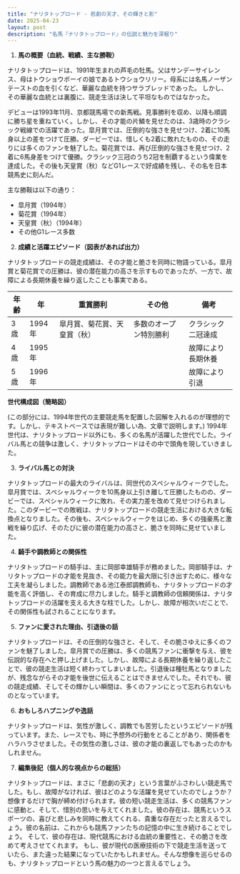 ```yaml
---
title: "ナリタトップロード - 悲劇の天才、その輝きと影"
date: 2025-04-23
layout: post
description: "名馬『ナリタトップロード』の伝説と魅力を深堀り"
---
```


1. **馬の概要（血統、戦績、主な勝鞍）**

ナリタトップロードは、1991年生まれの芦毛の牡馬。父はサンデーサイレンス、母はトウショウボーイの娘であるトウショウリリー。母系には名馬ノーザンテーストの血を引くなど、華麗な血統を持つサラブレッドであった。  しかし、その華麗な血統とは裏腹に、競走生活は決して平坦なものではなかった。

デビューは1993年11月、京都競馬場での新馬戦。見事勝利を収め、以降も順調に勝ち星を重ねていく。しかし、その才能の片鱗を見せたのは、3歳時のクラシック戦線での活躍であった。皐月賞では、圧倒的な強さを見せつけ、2着に10馬身以上の差をつけて圧勝。ダービーでは、惜しくも2着に敗れたものの、その走りには多くのファンを魅了した。菊花賞では、再び圧倒的な強さを見せつけ、2着に6馬身差をつけて優勝。クラシック三冠のうち2冠を制覇するという偉業を達成した。その後も天皇賞（秋）などG1レースで好成績を残し、その名を日本競馬史に刻んだ。

主な勝鞍は以下の通り：

* 皐月賞（1994年）
* 菊花賞（1994年）
* 天皇賞（秋）（1994年）
* その他G1レース多数


2. **成績と活躍エピソード（図表があれば出力）**

ナリタトップロードの競走成績は、その才能と脆さを同時に物語っている。皐月賞と菊花賞での圧勝は、彼の潜在能力の高さを示すものであったが、一方で、故障による長期休養を繰り返したことも事実である。

| 年齢 | 年 | 重賞勝利 | その他 | 備考 |
|---|---|---|---|---|
| 3歳 | 1994年 | 皐月賞、菊花賞、天皇賞（秋） |  多数のオープン特別勝利 |  クラシック二冠達成 |
| 4歳 | 1995年 |  |  | 故障により長期休養 |
| 5歳 | 1996年 |  |  |  故障により引退 |


**世代構成図（簡略図）**

(この部分には、1994年世代の主要競走馬を配置した図解を入れるのが理想的です。しかし、テキストベースでは表現が難しい為、文章で説明します。)  1994年世代は、ナリタトップロード以外にも、多くの名馬が活躍した世代でした。ライバル馬との競争は激しく、ナリタトップロードはその中で頭角を現していきました。


3. **ライバル馬との対決**

ナリタトップロードの最大のライバルは、同世代のスペシャルウィークでした。皐月賞では、スペシャルウィークを10馬身以上引き離して圧勝したものの、ダービーでは、スペシャルウィークに敗れ、その実力差を改めて見せつけられました。このダービーでの敗戦は、ナリタトップロードの競走生活における大きな転換点となりました。その後も、スペシャルウィークをはじめ、多くの強豪馬と激戦を繰り広げ、そのたびに彼の潜在能力の高さと、脆さを同時に見せていました。


4. **騎手や調教師との関係性**

ナリタトップロードの騎手は、主に岡部幸雄騎手が務めました。岡部騎手は、ナリタトップロードの才能を見抜き、その能力を最大限に引き出すために、様々な工夫を凝らしました。調教師である池江泰郎調教師も、ナリタトップロードの才能を高く評価し、その育成に尽力しました。騎手と調教師の信頼関係は、ナリタトップロードの活躍を支える大きな柱でした。しかし、故障が相次いだことで、その関係性も試されることになります。


5. **ファンに愛された理由、引退後の話**

ナリタトップロードは、その圧倒的な強さと、そして、その脆さゆえに多くのファンを魅了しました。皐月賞での圧勝は、多くの競馬ファンに衝撃を与え、彼を伝説的な存在へと押し上げました。しかし、故障による長期休養を繰り返したことで、彼の競走生活は短く終わってしまいました。引退後は種牡馬となりましたが、残念ながらその才能を後世に伝えることはできませんでした。それでも、彼の競走成績、そしてその輝かしい瞬間は、多くのファンにとって忘れられないものとなっています。


6. **おもしろハプニングや逸話**

ナリタトップロードは、気性が激しく、調教でも苦労したというエピソードが残っています。また、レースでも、時に予想外の行動をとることがあり、関係者をハラハラさせました。その気性の激しさは、彼の才能の裏返しでもあったのかもしれません。


7. **編集後記（個人的な視点からの総括）**

ナリタトップロードは、まさに「悲劇の天才」という言葉がふさわしい競走馬でした。もし、故障がなければ、彼はどのような活躍を見せていたのでしょうか？想像するだけで胸が締め付けられます。彼の短い競走生活は、多くの競馬ファンに感動と、そして、惜別の思いを与えてくれました。彼の存在は、競馬というスポーツの、喜びと悲しみを同時に教えてくれる、貴重な存在だったと言えるでしょう。彼の名前は、これからも競馬ファンたちの記憶の中に生き続けることでしょう。  そして、彼の存在は、現代競馬における血統の重要性と、その脆さを改めて考えさせてくれます。  もし、彼が現代の医療技術の下で競走生活を送っていたら、また違った結果になっていたかもしれません。そんな想像を巡らせるのも、ナリタトップロードという馬の魅力の一つと言えるでしょう。
